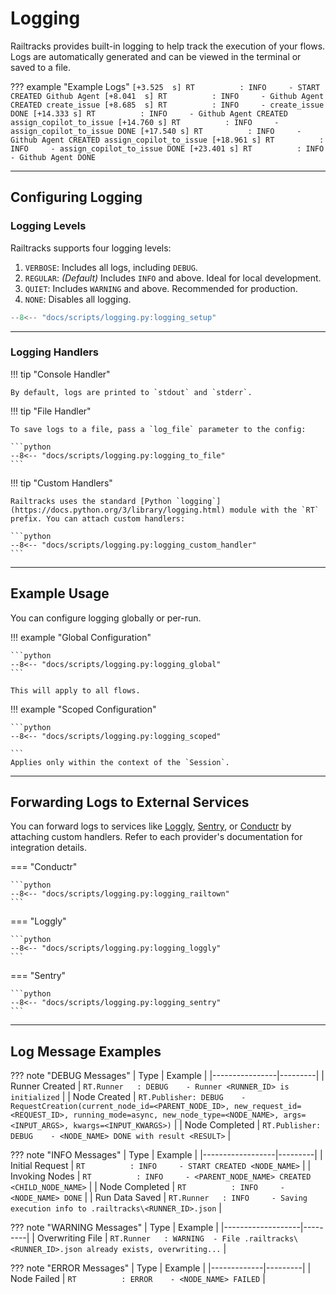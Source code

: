 # Logging

Railtracks provides built-in logging to help track the execution of your flows. Logs are automatically generated and can be viewed in the terminal or saved to a file.

??? example "Example Logs"
    ```
    [+3.525  s] RT          : INFO     - START CREATED Github Agent
    [+8.041  s] RT          : INFO     - Github Agent CREATED create_issue
    [+8.685  s] RT          : INFO     - create_issue DONE
    [+14.333 s] RT          : INFO     - Github Agent CREATED assign_copilot_to_issue
    [+14.760 s] RT          : INFO     - assign_copilot_to_issue DONE
    [+17.540 s] RT          : INFO     - Github Agent CREATED assign_copilot_to_issue
    [+18.961 s] RT          : INFO     - assign_copilot_to_issue DONE
    [+23.401 s] RT          : INFO     - Github Agent DONE
    ```

---

## Configuring Logging

### Logging Levels

Railtracks supports four logging levels:

1. `VERBOSE`: Includes all logs, including `DEBUG`.
2. `REGULAR`: *(Default)* Includes `INFO` and above. Ideal for local development.
3. `QUIET`: Includes `WARNING` and above. Recommended for production.
4. `NONE`: Disables all logging.

```python
--8<-- "docs/scripts/logging.py:logging_setup"
```

---

### Logging Handlers

!!! tip "Console Handler"

    By default, logs are printed to `stdout` and `stderr`.

!!! tip "File Handler"

    To save logs to a file, pass a `log_file` parameter to the config:

    ```python
    --8<-- "docs/scripts/logging.py:logging_to_file"
    ```

!!! tip "Custom Handlers"

    Railtracks uses the standard [Python `logging`](https://docs.python.org/3/library/logging.html) module with the `RT` prefix. You can attach custom handlers:

    ```python
    --8<-- "docs/scripts/logging.py:logging_custom_handler"
    ```

---

## Example Usage

You can configure logging globally or per-run.

!!! example "Global Configuration"

    ```python
    --8<-- "docs/scripts/logging.py:logging_global"
    ```

    This will apply to all flows.

!!! example "Scoped Configuration"

    ```python
    --8<-- "docs/scripts/logging.py:logging_scoped"

    ```
    Applies only within the context of the `Session`.

---

## Forwarding Logs to External Services

You can forward logs to services like [Loggly](https://www.loggly.com/), [Sentry](https://sentry.io/), or [Conductr](https://conductr.ai) by attaching custom handlers. Refer to each provider's documentation for integration details.

=== "Conductr"

    ```python
    --8<-- "docs/scripts/logging.py:logging_railtown"
    ```

=== "Loggly"

    ```python
    --8<-- "docs/scripts/logging.py:logging_loggly"
    ```

=== "Sentry"

    ```python
    --8<-- "docs/scripts/logging.py:logging_sentry"
    ```

---

## Log Message Examples

??? note "DEBUG Messages"
    | Type           | Example |
    |----------------|---------|
    | Runner Created | `RT.Runner   : DEBUG    - Runner <RUNNER_ID> is initialized` |
    | Node Created   | `RT.Publisher: DEBUG    - RequestCreation(current_node_id=<PARENT_NODE_ID>, new_request_id=<REQUEST_ID>, running_mode=async, new_node_type=<NODE_NAME>, args=<INPUT_ARGS>, kwargs=<INPUT_KWARGS>)` |
    | Node Completed | `RT.Publisher: DEBUG    - <NODE_NAME> DONE with result <RESULT>` |

??? note "INFO Messages"
    | Type             | Example |
    |------------------|---------|
    | Initial Request  | `RT          : INFO     - START CREATED <NODE_NAME>` |
    | Invoking Nodes   | `RT          : INFO     - <PARENT_NODE_NAME> CREATED <CHILD_NODE_NAME>` |
    | Node Completed   | `RT          : INFO     - <NODE_NAME> DONE` |
    | Run Data Saved   | `RT.Runner   : INFO     - Saving execution info to .railtracks\<RUNNER_ID>.json` |

??? note "WARNING Messages"
    | Type              | Example |
    |-------------------|---------|
    | Overwriting File  | `RT.Runner   : WARNING  - File .railtracks\<RUNNER_ID>.json already exists, overwriting...` |

??? note "ERROR Messages"
    | Type        | Example |
    |-------------|---------|
    | Node Failed | `RT          : ERROR    - <NODE_NAME> FAILED` |
